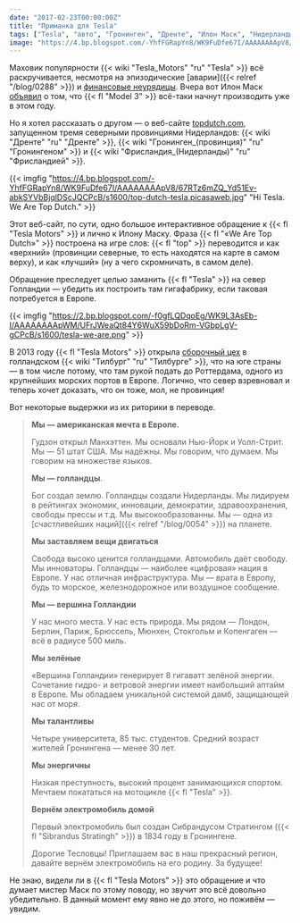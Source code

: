 ```yaml
---
date: "2017-02-23T00:00:00Z"
title: "Приманка для Tesla"
tags: ["Tesla", "авто", "Гронинген", "Дренте", "Илон Маск", "Нидерланды", "новости", "Фрисландия"]
image: "https://4.bp.blogspot.com/-YhfFGRapYn8/WK9FuDfe67I/AAAAAAAApV8/67RTz6mZQ_Yd51Ev-abkSYVbBjqlDScJQCPcB/s1600/top-dutch-tesla.picasaweb.jpg"
---
```


Маховик популярности {{< wiki "Tesla_Motors" "ru" "Tesla" >}} всё раскручивается, несмотря на эпизодические [аварии]({{< relref "/blog/0288" >}}) и [финансовые неурядицы](http://www.vanityfair.com/news/2016/08/is-elon-musks-tesla-in-trouble). Вчера вот Илон Маск [объявил](https://www.bloomberg.com/news/articles/2017-02-22/tesla-says-model-3-on-track-as-quarterly-loss-beats-estimates) о том, что {{< fl "Model 3" >}} всё-таки начнут производить уже в этом году.

Но я хотел рассказать о другом — о веб-сайте [topdutch.com](https://www.topdutch.com/), запущенном тремя северными провинциями Нидерландов: {{< wiki "Дренте" "ru" "Дренте" >}}, {{< wiki "Гронинген_(провинция)" "ru" "Гронингеном" >}} и {{< wiki "Фрисландия_(Нидерланды)" "ru" "Фрисландией" >}}.

<!--more-->

{{< imgfig "https://4.bp.blogspot.com/-YhfFGRapYn8/WK9FuDfe67I/AAAAAAAApV8/67RTz6mZQ_Yd51Ev-abkSYVbBjqlDScJQCPcB/s1600/top-dutch-tesla.picasaweb.jpg" "Hi Tesla. We Are Top Dutch." >}}

Этот веб-сайт, по сути, одно большое интерактивное обращение к {{< fl "Tesla Motors" >}} и лично к Илону Маску. Фраза {{< fl "«We Are Top Dutch»" >}} построена на игре слов: {{< fl "top" >}} переводится и как «верхний» (провинции северные, то есть находятся на карте в самом верху), и как «лучший» (ну а чего скромничать, в самом деле).

Обращение преследует целью заманить {{< fl "Tesla" >}} на север Голландии — убедить их построить там гигафабрику, если таковая потребуется в Европе.

{{< imgfig "https://2.bp.blogspot.com/-f0gfLQDqoEg/WK9L3AsEb-I/AAAAAAAApWM/UFrJWeaQt84Y6WuX59bDoRm-VGbpLgV-gCPcB/s1600/tesla-we-are.png" >}}

В 2013 году {{< fl "Tesla Motors" >}} открыла [сборочный цех](https://www.tesla.com/blog/tesla-motors-opens-assembly-plant-tilburg-netherlands) в голландском {{< wiki "Тилбург" "ru" "Тилбурге" >}}, что на юге страны — в том числе потому, что там рукой подать до Роттердама, одного из крупнейших морских портов в Европе. Логично, что север взревновал и теперь хочет доказать, что он тоже, мол, не провинция!

Вот некоторые выдержки из их риторики в переводе.

> **Мы — американская мечта в Европе.**
>
> Гудзон открыл Манхэттен. Мы основали Нью-Йорк и Уолл-Стрит. Мы — 51 штат США. Мы надёжны. Мы говорим, что думаем. Мы говорим на множестве языков.
>
> **Мы — голландцы**.
>
> Бог создал землю. Голландцы создали Нидерланды. Мы лидируем в рейтингах экономик, инновации, демократии, здравоохранения, свободы прессы и т.д. Мы высокообразованны. Мы — одна из [счастливейших наций]({{< relref "/blog/0054" >}}) на планете.
>
> **Мы заставляем вещи двигаться**
>
> Свобода высоко ценится голландцами. Автомобиль даёт свободу. Мы инноваторы. Голландцы — наиболее «цифровая» нация в Европе. У нас отличная инфраструктура. Мы — врата в Европу, будь то морское, железнодорожное или воздушное сообщение.
>
> **Мы — вершина Голландии**
>
> У нас много места. У нас есть природа. Мы рядом — Лондон, Берлин, Париж, Брюссель, Мюнхен, Стокгольм и Копенгаген — всё в радиусе 500 миль.
>
> **Мы зелёные**
>
> «Вершина Голландии» генерирует 8 гигаватт зелёной энергии. Сочетание гидро- и ветровой энергии имеет наибольший аптайм в Европе. Мы обладаем уникальной системой дамб, защищающей нас от моря.
>
> **Мы талантливы**
>
> Четыре университета, 85 тыс. студентов. Средний возраст жителей Гронингена — менее 30 лет.
>
> **Мы энергичны**
>
> Низкая преступность, высокий процент занимающихся спортом. Мечтаем покататься на мотоцикле {{< fl "Tesla" >}}.
>
> **Вернём электромобиль домой**
>
> Первый электромобиль был создан Сибрандусом Стратингом ({{< fl "Sibrandus Stratingh" >}}) в 1834 году в Гронингене.
>
> Дорогие Тесловцы! Приглашаем вас в наш прекрасный регион, давайте вернём электромобиль на его родину. За будущее!

Не знаю, видели ли в {{< fl "Tesla Motors" >}} это обращение и что думает мистер Маск по этому поводу, но звучит это всё довольно убедительно. В данный момент ему явно не до этого, но поживём — увидим.

